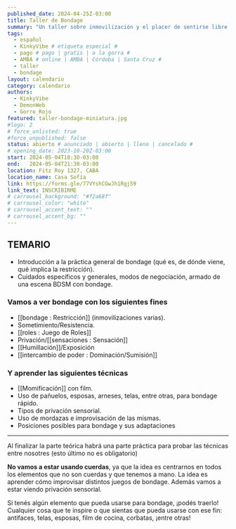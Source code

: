 ```yaml
---
published_date: 2024-04-25Z-03:00
title: Taller de Bondage
summary: "Un taller sobre inmovilización y el placer de sentirse libre estando restringide. Todo sobre esposas, cadenas y mordazas"
tags:
  - español
  - KinkyVibe # etiqueta especial #
  - pago # pago | gratis | a la gorra #
  - AMBA # online | AMBA | Córdoba | Santa Cruz #
  - taller
  - bondage
layout: calendario
category: calendario
authors:
  - KinkyVibe
  - DemonWeb
  - Gorro_Rojo
featured: taller-bondage-miniatura.jpg
#logo: 2
# force_unlisted: true
#force_unpublished: false
status: abierto # anunciado | abierto | lleno | cancelado #
# opening_date: 2023-10-20Z-03:00
start: 2024-05-04T18:30-03:00
end:   2024-05-04T21:30-03:00
location: Fitz Roy 1327, CABA
location_name: Casa Sofía
link: https://forms.gle/77VYshCGwJh1Rgj59
link_text: INSCRIBIRME
# carrousel_background: "#f2a68f"
# carrousel_color: "white"
# carrousel_accent_text: ""
# carrousel_accent_bg: ""
---
```

## TEMARIO ##

- Introducción a la práctica general de bondage (qué es, de dónde viene, qué implica la restricción).
- Cuidados específicos y generales, modos de negociación, armado de una escena BDSM con bondage.

### Vamos a ver bondage con los siguientes fines

- [[bondage : Restricción]] (inmovilizaciones varias).
- Sometimiento/Resistencia.
- [[roles : Juego de Roles]]
- Privación/[[sensaciones : Sensación]]
- [[Humillación]]/Exposición
- [[intercambio de poder : Dominación/Sumisión]]

### Y aprender las siguientes técnicas

- [[Momificación]] con film.
- Uso de pañuelos, esposas, arneses, telas, entre otras, para bondage rápido.
- Tipos de privación sensorial.
- Uso de mordazas e improvisación de las mismas.
- Posiciones posibles para bondage y sus adaptaciones 

---

Al finalizar la parte teórica habrá una parte práctica para probar las técnicas entre nosotres (esto último no es obligatorio)

**No vamos a estar usando cuerdas**, ya que la idea es centrarnos en todos los elementos que no son cuerdas y que tenemos a mano. La idea es aprender cómo improvisar distintos juegos de bondage. Además vamos a estar viendo privación sensorial. 

Si tenés algún elemento que pueda usarse para bondage, ¡podés traerlo! Cualquier cosa que te inspire o que sientas que pueda usarse con ese fin: antifaces, telas, esposas, film de cocina, corbatas, ¡entre otras!
